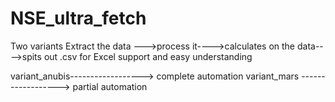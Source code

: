 # NSE_ultra_fetch
Two variants
Extract the data --->process it---->calculates on the data---->spits out .csv for Excel support and easy understanding

variant_anubis------------------> complete automation
variant_mars  ------------------> partial automation

